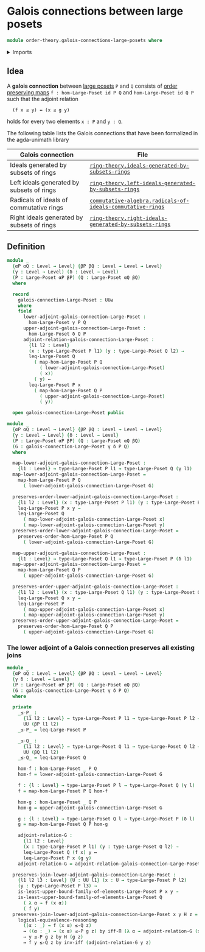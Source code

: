 # Galois connections between large posets

```agda
module order-theory.galois-connections-large-posets where
```

<details><summary>Imports</summary>

```agda
open import foundation.logical-equivalences
open import foundation.universe-levels

open import order-theory.large-posets
open import order-theory.least-upper-bounds-large-posets
open import order-theory.order-preserving-maps-large-posets
```

</details>

## Idea

A **galois connection** between [large posets](order-theory.large-posets.md) `P`
and `Q` consists of
[order preserving maps](order-theory.order-preserving-maps-large-posets.md)
`f : hom-Large-Poset id P Q` and `hom-Large-Poset id Q P` such that the adjoint
relation

```text
  (f x ≤ y) ↔ (x ≤ g y)
```

holds for every two elements `x : P` and `y : Q`.

The following table lists the Galois connections that have been formalized in
the agda-unimath library

| Galois connection                          | File                                                                                                                      |
| ------------------------------------------ | ------------------------------------------------------------------------------------------------------------------------- |
| Ideals generated by subsets of rings       | [`ring-theory.ideals-generated-by-subsets-rings`](ring-theory.ideals-generated-by-subsets-rings.md)                       |
| Left ideals generated by subsets of rings  | [`ring-theory.left-ideals-generated-by-subsets-rings`](ring-theory.left-ideals-generated-by-subsets-rings.md)             |
| Radicals of ideals of commutative rings    | [`commutative-algebra.radicals-of-ideals-commutative-rings`](commutative-algebra.radicals-of-ideals-commutative-rings.md) |
| Right ideals generated by subsets of rings | [`ring-theory.right-ideals-generated-by-subsets-rings`](ring-theory.right-ideals-generated-by-subsets-rings.md)           |

## Definition

```agda
module _
  {αP αQ : Level → Level} {βP βQ : Level → Level → Level}
  (γ : Level → Level) (δ : Level → Level)
  (P : Large-Poset αP βP) (Q : Large-Poset αQ βQ)
  where

  record
    galois-connection-Large-Poset : UUω
    where
    field
      lower-adjoint-galois-connection-Large-Poset :
        hom-Large-Poset γ P Q
      upper-adjoint-galois-connection-Large-Poset :
        hom-Large-Poset δ Q P
      adjoint-relation-galois-connection-Large-Poset :
        {l1 l2 : Level}
        (x : type-Large-Poset P l1) (y : type-Large-Poset Q l2) →
        leq-Large-Poset Q
          ( map-hom-Large-Poset P Q
            ( lower-adjoint-galois-connection-Large-Poset)
            ( x))
          ( y) ↔
        leq-Large-Poset P x
          ( map-hom-Large-Poset Q P
            ( upper-adjoint-galois-connection-Large-Poset)
            ( y))

  open galois-connection-Large-Poset public

module _
  {αP αQ : Level → Level} {βP βQ : Level → Level → Level}
  {γ : Level → Level} {δ : Level → Level}
  (P : Large-Poset αP βP) (Q : Large-Poset αQ βQ)
  (G : galois-connection-Large-Poset γ δ P Q)
  where

  map-lower-adjoint-galois-connection-Large-Poset :
    {l1 : Level} → type-Large-Poset P l1 → type-Large-Poset Q (γ l1)
  map-lower-adjoint-galois-connection-Large-Poset =
    map-hom-Large-Poset P Q
      ( lower-adjoint-galois-connection-Large-Poset G)

  preserves-order-lower-adjoint-galois-connection-Large-Poset :
    {l1 l2 : Level} (x : type-Large-Poset P l1) (y : type-Large-Poset P l2) →
    leq-Large-Poset P x y →
    leq-Large-Poset Q
      ( map-lower-adjoint-galois-connection-Large-Poset x)
      ( map-lower-adjoint-galois-connection-Large-Poset y)
  preserves-order-lower-adjoint-galois-connection-Large-Poset =
    preserves-order-hom-Large-Poset P Q
      ( lower-adjoint-galois-connection-Large-Poset G)

  map-upper-adjoint-galois-connection-Large-Poset :
    {l1 : Level} → type-Large-Poset Q l1 → type-Large-Poset P (δ l1)
  map-upper-adjoint-galois-connection-Large-Poset =
    map-hom-Large-Poset Q P
      ( upper-adjoint-galois-connection-Large-Poset G)

  preserves-order-upper-adjoint-galois-connection-Large-Poset :
    {l1 l2 : Level} (x : type-Large-Poset Q l1) (y : type-Large-Poset Q l2) →
    leq-Large-Poset Q x y →
    leq-Large-Poset P
      ( map-upper-adjoint-galois-connection-Large-Poset x)
      ( map-upper-adjoint-galois-connection-Large-Poset y)
  preserves-order-upper-adjoint-galois-connection-Large-Poset =
    preserves-order-hom-Large-Poset Q P
      ( upper-adjoint-galois-connection-Large-Poset G)
```

### The lower adjoint of a Galois connection preserves all existing joins

```agda
module _
  {αP αQ : Level → Level} {βP βQ : Level → Level → Level}
  {γ δ : Level → Level}
  (P : Large-Poset αP βP) (Q : Large-Poset αQ βQ)
  (G : galois-connection-Large-Poset γ δ P Q)
  where

  private
    _≤-P_ :
      {l1 l2 : Level} → type-Large-Poset P l1 → type-Large-Poset P l2 →
      UU (βP l1 l2)
    _≤-P_ = leq-Large-Poset P

    _≤-Q_ :
      {l1 l2 : Level} → type-Large-Poset Q l1 → type-Large-Poset Q l2 →
      UU (βQ l1 l2)
    _≤-Q_ = leq-Large-Poset Q

    hom-f : hom-Large-Poset _ P Q
    hom-f = lower-adjoint-galois-connection-Large-Poset G

    f : {l : Level} → type-Large-Poset P l → type-Large-Poset Q (γ l)
    f = map-hom-Large-Poset P Q hom-f

    hom-g : hom-Large-Poset _ Q P
    hom-g = upper-adjoint-galois-connection-Large-Poset G

    g : {l : Level} → type-Large-Poset Q l → type-Large-Poset P (δ l)
    g = map-hom-Large-Poset Q P hom-g

    adjoint-relation-G :
      {l1 l2 : Level}
      (x : type-Large-Poset P l1) (y : type-Large-Poset Q l2) →
      leq-Large-Poset Q (f x) y ↔
      leq-Large-Poset P x (g y)
    adjoint-relation-G = adjoint-relation-galois-connection-Large-Poset G

  preserves-join-lower-adjoint-galois-connection-Large-Poset :
    {l1 l2 l3 : Level} {U : UU l1} (x : U → type-Large-Poset P l2)
    (y : type-Large-Poset P l3) →
    is-least-upper-bound-family-of-elements-Large-Poset P x y →
    is-least-upper-bound-family-of-elements-Large-Poset Q
      ( λ α → f (x α))
      ( f y)
  preserves-join-lower-adjoint-galois-connection-Large-Poset x y H z =
    logical-equivalence-reasoning
      ((α : _) → f (x α) ≤-Q z)
      ↔ ((α : _) → (x α) ≤-P g z) by iff-Π (λ α → adjoint-relation-G (x α) z)
      ↔ y ≤-P g z by H (g z)
      ↔ f y ≤-Q z by inv-iff (adjoint-relation-G y z)
```

